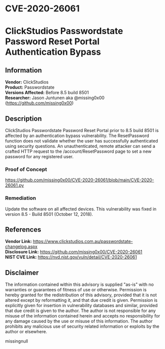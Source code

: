 # CVE-2020-26061
# ClickStudios Passwordstate Password Reset Portal Authentication Bypass

## Information
**Vendor:** ClickStudios  
**Product:** Passwordstate  
**Versions Affected:** Before 8.5 build 8501  
**Researcher:** Jason Juntunen aka @missing0x00 (https://github.com/missing0x00)  

## Description
ClickStudios Passwordstate Password Reset Portal prior to 8.5 build 8501 is affected by an authentication bypass vulnerability. The ResetPassword function does not validate whether the user has successfully authenticated using security questions. An unauthenticated, remote attacker can send a crafted HTTP request to the /account/ResetPassword page to set a new password for any registered user.

### Proof of Concept
https://github.com/missing0x00/CVE-2020-26061/blob/main/CVE-2020-26061.py

### Remediation
Update the software on all affected devices. This vulnerability was fixed in version 8.5 - Build 8501 (October 12, 2018).

## References
**Vendor Link:** https://www.clickstudios.com.au/passwordstate-changelog.aspx  
**Disclosure Link:** https://github.com/missing0x00/CVE-2020-26061  
**NIST CVE Link:** https://nvd.nist.gov/vuln/detail/CVE-2020-26061  

## Disclaimer
The information contained within this advisory is supplied "as-is" with no warranties or guarantees of fitness of use or otherwise. Permission is hereby granted for the redistribution of this advisory, provided that it is not altered except by reformatting it, and that due credit is given. Permission is explicitly given for insertion in vulnerability databases and similar, provided that due credit is given to the author. The author is not responsible for any misuse of the information contained herein and accepts no responsibility for any damage caused by the use or misuse of this information. The author prohibits any malicious use of security related information or exploits by the author or elsewhere.

missingnull
